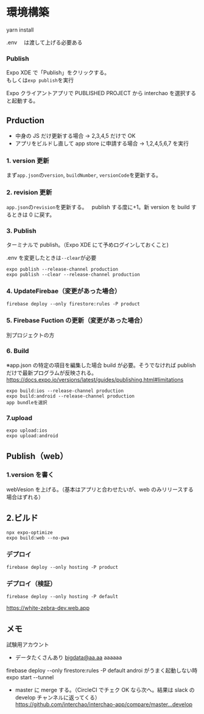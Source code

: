 # 環境構築

yarn install

.env 　は渡して上げる必要ある

### Publish

Expo XDE で「Publish」をクリックする。  
もしくは`exp publish`を実行

Expo クライアントアプリで PUBLISHED PROJECT から interchao を選択すると起動する。

## Prduction

- 中身の JS だけ更新する場合 → 2,3,4,5 だけで OK
- アプリをビルドし直して app store に申請する場合 → 1,2,4,5,6,7 を実行

### 1. version 更新

まず`app.json`の`version`, `buildNumber`, `versionCode`を更新する。

### 2. revision 更新

`app.json`の`revision`を更新する。  
publish する度に+1。新 version を build するときは 0 に戻す。

### 3. Publish

ターミナルで publish。（Expo XDE にて予めログインしておくこと)

.env を変更したときは`--clear`が必要

```
expo publish --release-channel production
expo publish --clear --release-channel production
```

### 4. UpdateFirebae（変更があった場合）

```
firebase deploy --only firestore:rules -P product
```

### 5. Firebase Fuction の更新（変更があった場合）

別プロジェクトの方

### 6. Build

※app.json の特定の項目を編集した場合 build が必要。そうでなければ publish だけで最新プログラムが反映される。
https://docs.expo.io/versions/latest/guides/publishing.html#limitations

```
expo build:ios --release-channel production
expo build:android --release-channel production
app bundleを選択
```

### 7.upload

```
expo upload:ios
expo upload:android
```

## Publish（web）

### 1.version を書く

webVesion を上げる。（基本はアプリと合わせたいが、web のみリリースする場合はずれる）

## 2.ビルド

```
npx expo-optimize
expo build:web --no-pwa
```

### デプロイ

```
firebase deploy --only hosting -P product
```

### デプロイ（検証）

```
firebase deploy --only hosting -P default
```

https://white-zebra-dev.web.app

## メモ

試験用アカウント

- データたくさんあり
  bigdata@aa.aa
  aaaaaa

firebase deploy --only firestore:rules -P default
androi がうまく起動しない時
expo start --tunnel

- master に merge する。（CircleCI でチェク OK なら次へ。結果は slack の develop チャンネルに返ってくる）
  https://github.com/interchao/interchao-app/compare/master...develop

